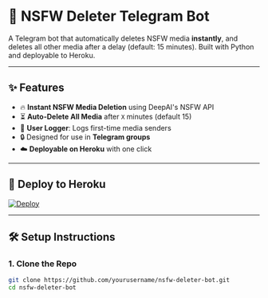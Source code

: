 # 🚫 NSFW Deleter Telegram Bot

A Telegram bot that automatically deletes NSFW media **instantly**, and deletes all other media after a delay (default: 15 minutes). Built with Python and deployable to Heroku.

---

## ✨ Features

- 🔥 **Instant NSFW Media Deletion** using DeepAI's NSFW API
- ⏳ **Auto-Delete All Media** after `X` minutes (default 15)
- 🧾 **User Logger**: Logs first-time media senders
- 🔒 Designed for use in **Telegram groups**
- ☁️ **Deployable on Heroku** with one click

---

## 🚀 Deploy to Heroku

[![Deploy](https://www.herokucdn.com/deploy/button.svg)](https://heroku.com/deploy)

---

## 🛠️ Setup Instructions

### 1. Clone the Repo

```bash
git clone https://github.com/yourusername/nsfw-deleter-bot.git
cd nsfw-deleter-bot

